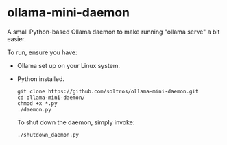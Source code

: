 # ollama-mini-daemon
A small Python-based Ollama daemon to make running "ollama serve" a bit easier.

To run, ensure you have:

- Ollama set up on your Linux system.
- Python installed.

  ```
  git clone https://github.com/soltros/ollama-mini-daemon.git
  cd ollama-mini-daemon/
  chmod +x *.py
  ./daemon.py
   ```
  
  To shut down the daemon, simply invoke:
   ```
  ./shutdown_daemon.py
   ```
   
